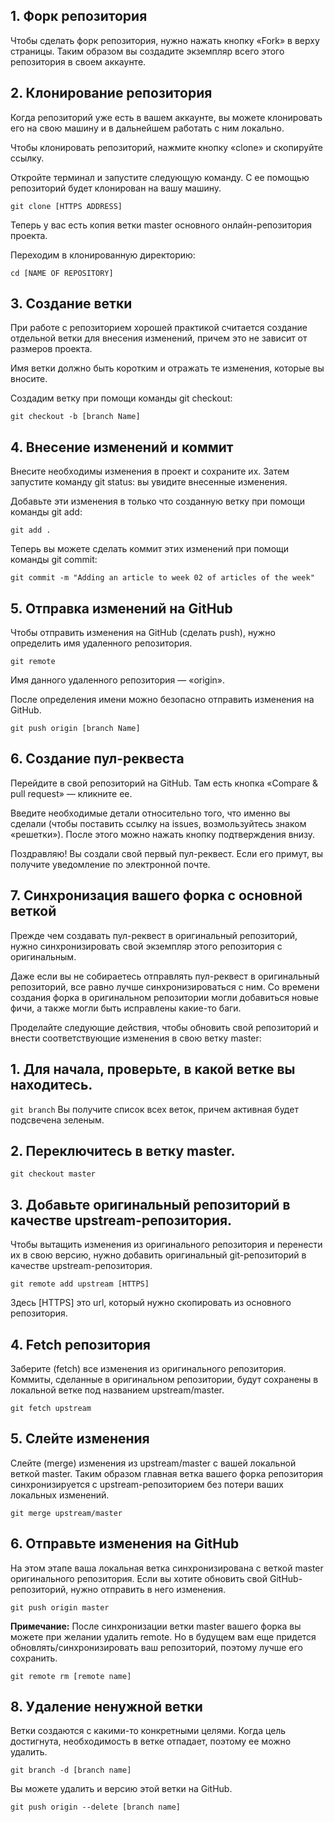 

## 1. Форк репозитория

Чтобы сделать форк репозитория, нужно нажать кнопку «Fork» в верху страницы. Таким образом вы создадите экземпляр всего этого репозитория в своем аккаунте.

## 2. Клонирование репозитория
Когда репозиторий уже есть в вашем аккаунте, вы можете клонировать его на свою машину и в дальнейшем работать с ним локально.

Чтобы клонировать репозиторий, нажмите кнопку «clone» и скопируйте ссылку.

Откройте терминал и запустите следующую команду. С ее помощью репозиторий будет клонирован на вашу машину.

`git clone [HTTPS ADDRESS]`

Теперь у вас есть копия ветки master основного онлайн-репозитория проекта.

Переходим в клонированную директорию:

`cd [NAME OF REPOSITORY]`

## 3. Создание ветки
При работе с репозиторием хорошей практикой считается создание отдельной ветки для внесения изменений, причем это не зависит от размеров проекта.

Имя ветки должно быть коротким и отражать те изменения, которые вы вносите.

Создадим ветку при помощи команды git checkout:

`git checkout -b [branch Name]`

## 4. Внесение изменений и коммит
Внесите необходимы изменения в проект и сохраните их. Затем запустите команду git status: вы увидите внесенные изменения.

Добавьте эти изменения в только что созданную ветку при помощи команды git add:

`git add .`

Теперь вы можете сделать коммит этих изменений при помощи команды git commit:

`git commit -m "Adding an article to week 02 of articles of the week"`

## 5. Отправка изменений на GitHub

Чтобы отправить изменения на GitHub (сделать push), нужно определить имя удаленного репозитория.

`git remote`

Имя данного удаленного репозитория — «origin».

После определения имени можно безопасно отправить изменения на GitHub.

`git push origin [branch Name]`

## 6. Создание пул-реквеста
Перейдите в свой репозиторий на GitHub. Там есть кнопка «Compare & pull request» — кликните ее.

Введите необходимые детали относительно того, что именно вы сделали (чтобы поставить ссылку на issues, возмользуйтесь знаком «решетки»). После этого можно нажать кнопку подтверждения внизу.

Поздравляю! Вы создали свой первый пул-реквест. Если его примут, вы получите уведомление по электронной почте.

## 7. Синхронизация вашего форка с основной веткой
Прежде чем создавать пул-реквест в оригинальный репозиторий, нужно синхронизировать свой экземпляр этого репозитория с оригинальным.

Даже если вы не собираетесь отправлять пул-реквест в оригинальный репозиторий, все равно лучше синхронизироваться с ним. Со времени создания форка в оригинальном репозитории могли добавиться новые фичи, а также могли быть исправлены какие-то баги.

Проделайте следующие действия, чтобы обновить свой репозиторий и внести соответствующие изменения в свою ветку master:

## 1. Для начала, проверьте, в какой ветке вы находитесь.

`git branch`
Вы получите список всех веток, причем активная будет подсвечена зеленым.

## 2. Переключитесь в ветку master.
`git checkout master`

## 3. Добавьте оригинальный репозиторий в качестве upstream-репозитория.
Чтобы вытащить изменения из оригинального репозитория и перенести их в свою версию, нужно добавить оригинальный git-репозиторий в качестве upstream-репозитория.

`git remote add upstream [HTTPS]`

Здесь [HTTPS] это url, который нужно скопировать из основного репозитория.

## 4. Fetch репозитория

Заберите (fetch) все изменения из оригинального репозитория. Коммиты, сделанные в оригинальном репозитории, будут сохранены в локальной ветке под названием upstream/master.

`git fetch upstream`

## 5. Слейте изменения
Слейте (merge) изменения из upstream/master с вашей локальной веткой master. Таким образом главная ветка вашего форка репозитория синхронизируется с upstream-репозиторием без потери ваших локальных изменений.

`git merge upstream/master`

## 6. Отправьте изменения на GitHub
На этом этапе ваша локальная ветка синхронизирована с веткой master оригинального репозитория. Если вы хотите обновить свой GitHub-репозиторий, нужно отправить в него изменения.

`git push origin master`

__Примечание:__ После синхронизации ветки master вашего форка вы можете при желании удалить remote. Но в будущем вам еще придется обновлять/синхронизировать ваш репозиторий, поэтому лучше его сохранить.

`git remote rm [remote name]`

## 8. Удаление ненужной ветки
Ветки создаются с какими-то конкретными целями. Когда цель достигнута, необходимость в ветке отпадает, поэтому ее можно удалить.

`git branch -d [branch name]`

Вы можете удалить и версию этой ветки на GitHub.

`git push origin --delete [branch name]`
